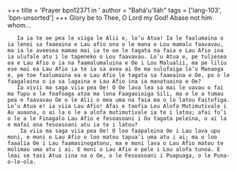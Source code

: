 +++
title = 'Prayer bpn12371 in '
author = "Bahá'u'lláh"
tags = ['lang-103', 'bpn-unsorted']
+++
Glory be to Thee, O Lord my God! Abase not him whom…

       Ia ia te oe pea le viiga le Alii e, lo’u Atua! Ia le faalumaina o ia lenei sa faaeaina e Lau afio ona o le mana o Lou mamalu faavavau, ma ia le aveesea mamao mai ia te oe le tagata na faia e Lau Afio ina ia ulufale atu i le tapeneko o Lou faavavau. Lo’u Atua e, pe tuliesea ea e Lau Afio o ia na faamalumaluina e Oe i Lou Malualii, ma pe liliu ese mai ea Lau Afio ia te ia sa avea ai Oe ma sulufaiga lo’u Manaoga e, pe toe faalumaina ea e Lau Afio le tagata sa faaeaina e Oe, po o le faagaloina o ia sa lagaina e Lau Afio ina ia manatuaina e Oe?
       Ia vivii ma saga viia pea Oe! O Oe lava lea sa mai le vavau o fai ma Tupu o le foafoaga atoa ma lona Faagaoioiga Sili, ma o le a tumau pea e faavavau Oe o le Alii o mea uma na faia ma o lo latou Faitofiga. Lo’u Atua e! ia viia Lau Afio! Afai e taofia Lou Alofa Mutimutivale i Au auauna, o ai la o le a alofa mutimutivale ia te i latou; afai fo’i o le a le Finagalo Lau Afio e fesoasoani i Ou tagata peleina, o ai la e mafai ona fesoasoani atu ia te i latou?
        Ia viia ma saga viia pea Oe! O loo faapaleina Oe i Lau lava upu moni, e moni o Lau Afio o loo matou tapua’i uma atu i ai; ma o loo faaalia Oe i Lau faamasinogatonu, ma e moni lava o Lau Afio matou te molimau uma atu i ai. E moni o Lau Afio e pele i Lou alofa tunoa. E leai se tasi Atua iina na o Oe, o le Fesoasoani i Puapuaga, o le Puna-o-le-ola.
